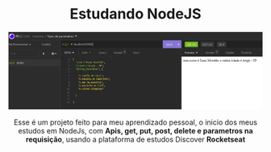 <h1 align="center">
  Estudando <b>NodeJS</b>
</h1>

<img src='./Git/esse.png' />

<p align="center">
  Esse é um projeto feito para meu aprendizado pessoal, o inicio dos meus estudos em NodeJs,
  com <b>Apis, get, put, post, delete e parametros na requisição</b>, usando a plataforma de estudos Discover <b>Rocketseat</b>
</p>

 
